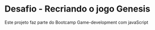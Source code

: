 # Desafio - Recriando o jogo Genesis
Este projeto faz parte do Bootcamp Game-development com javaScript

